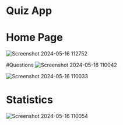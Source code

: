 # Quiz App

# Home Page
![Screenshot 2024-05-16 112752](https://github.com/Amanthakur2002/Quiz/assets/125248018/7ff8d3a6-3583-4f2a-9fc8-ddd8e85213f0)



#Questions
![Screenshot 2024-05-16 110042](https://github.com/Amanthakur2002/Quiz/assets/125248018/32cf25b5-488b-4f6b-bf8f-bb256f5f008f)




![Screenshot 2024-05-16 110033](https://github.com/Amanthakur2002/Quiz/assets/125248018/7bbddeb1-2c29-4e10-926b-691fa82492db)



# Statistics
![Screenshot 2024-05-16 110054](https://github.com/Amanthakur2002/Quiz/assets/125248018/db30c0d9-a6bf-4b6f-bc5c-67326a523e12)
